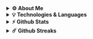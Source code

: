 <details>
  <br />
  <summary><b>⚙️ About Me</b></summary>
  	<ul>
  	    <li><b>Name:</b> Reza</li>
	    <li><b>Country: </b> Iran</li>
  	  <li><b>Born In: </b> 1999</li>
	    <li><b>Educatio: </b> (soon to be) Mechanical Engineering Student</li>
	    <li><b>Passion:</b> Coding - Language Learning - Building Stuff</li>
	</ul>
</details>

<details>
  <summary><b>💡 Technologies & Languages</b></summary>

  <br />
  
  [![My Skills](https://skillicons.dev/icons?i=html,css,js,ts,react,tailwind,git,github,c,linux,figma,mongodb)](https://skillicons.dev)
  
</details>

<details>
  <summary><b>⚡ Github Stats</b></summary>

  <br />
  
  [![Top Langs](https://github-readme-stats-git-masterrstaa-rickstaa.vercel.app/api/top-langs/?username=rezabr1999&theme=gruvbox&hide_border=true)](https://github.com/rezabr1999/github-readme-stats)

  
</details>

<details>
  <summary><b>☄️ Github Streaks</b></summary>

  <br />

  [![GitHub Streak](https://streak-stats.demolab.com?user=rezabr1999&theme=gruvbox&hide_border=true&mode=daily)](https://git.io/streak-stats)
    
</details>

